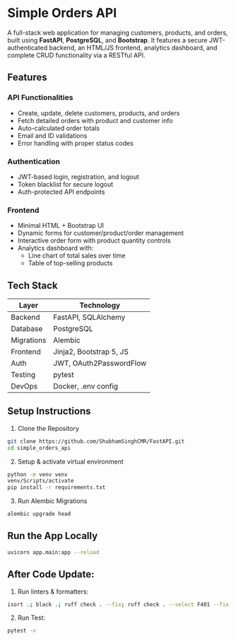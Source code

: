 # Simple Orders API

A full-stack web application for managing customers, products, and orders, built using **FastAPI**, **PostgreSQL**, and **Bootstrap**. It features a secure JWT-authenticated backend, an HTML/JS frontend, analytics dashboard, and complete CRUD functionality via a RESTful API.


## Features

### API Functionalities
- Create, update, delete customers, products, and orders
- Fetch detailed orders with product and customer info
- Auto-calculated order totals
- Email and ID validations
- Error handling with proper status codes

### Authentication
- JWT-based login, registration, and logout
- Token blacklist for secure logout
- Auth-protected API endpoints

### Frontend
- Minimal HTML + Bootstrap UI
- Dynamic forms for customer/product/order management
- Interactive order form with product quantity controls
- Analytics dashboard with:
  - Line chart of total sales over time
  - Table of top-selling products



## Tech Stack

| Layer      | Technology              |
|------------|-------------------------|
| Backend    | FastAPI, SQLAlchemy     |
| Database   | PostgreSQL              |
| Migrations | Alembic                 |
| Frontend   | Jinja2, Bootstrap 5, JS |
| Auth       | JWT, OAuth2PasswordFlow |
| Testing    | pytest                  |
| DevOps     | Docker, .env config     |



## Setup Instructions

1. Clone the Repository
```bash
git clone https://github.com/ShubhamSinghCMR/FastAPI.git
cd simple_orders_api
```

2. Setup & activate virtual environment
 ```bash
 python -m venv venv
 venv/Scripts/activate
 pip install -r requirements.txt
```

3. Run Alembic Migrations
```bash
alembic upgrade head
```

## Run the App Locally
```bash
uvicorn app.main:app --reload
```

## After Code Update:
1. Run linters & formatters:
```bash
isort .; black .; ruff check . --fix; ruff check . --select F401 --fix
```

2. Run Test:
```bash
pytest -v
```
